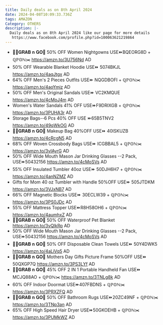 ```yaml
---
title: Daily deals as on 8th April 2024
date: 2024-04-08T10:09:33.736Z
tags: AMAZON
Category: OTHERS
description: |-
  Daily deals as on 8th April 2024 like our page for more details
   https://www.facebook.com/profile.php?id=100063621219864
---
```

* 🏃‍♀️𝐆𝐑𝐀𝐁 𝐧 𝐆𝐎🏃
  50% OFF
   Women Nightgowns
  USE⏩BQEORG8D + ℚℙ𝕆ℕ✂️ 
  https://amzn.to/3U756Nd
  AD
* 50% OFF
   Wearable Blanket Hoodie
  USE⏩ 5074BKJL 
  https://amzn.to/4aqJtgx
  AD
* 64% OFF
   Men's 2 Pieces Outfits
  USE⏩ NQGDBOFI + ℚℙ𝕆ℕ✂️ 
  https://amzn.to/4aoYmjz
  AD
* 50% OFF
   Men's Original Sandals
  USE⏩ VC2KMQUE 
  https://amzn.to/4cMoJ4m
  AD
* Women's Water Sandals
  41% OFF 
  USE⏩F9DRIXGB + ℚℙ𝕆ℕ✂️
  https://amzn.to/3PUHA3r
  AD
*  Storage Bags--6 Pcs
  40% OFF
  USE ⏩65B5TNV2 
  https://amzn.to/49qWkOG
  AD
* 🏃‍♀️𝐆𝐑𝐀𝐁 𝐧 𝐆𝐎🏃
   Makeup Bag
  40%OFF
  USE⏩ 40ISKUZB 
  https://amzn.to/4cRcgN5
  AD
* 68% OFF
   Woven Crossbody Bags
  USE⏩ ICGBBAL5 + ℚℙ𝕆ℕ✂️
  https://amzn.to/3vIAyrG
  AD
* 50% OFF
   Wide Mouth Mason Jar Drinking Glasses --2 Pack, 
  USE⏩50432156 
  https://amzn.to/4cMoSVs
  AD
* 55% OFF 
  Insulated Tumbler 40oz
  USE⏩ 50DJH6H7  + ℚℙ𝕆ℕ✂️
  https://amzn.to/4anNZMZ
  AD
* Gifts for Mom 40 oz Tumbler with Handle
  50%OFF
  USE⏩ 505JTDKM
  https://amzn.to/3VJxNB7
  AD
* 66% OFF 
  Magnetic Blocks
  USE⏩ 30ECLW39 + ℚℙ𝕆ℕ✂️
  https://amzn.to/3PS0JDc
  AD
* 55% OFF 
  Mattress Topper
   USE⏩R8H58OH6 + ℚℙ𝕆ℕ✂️
  https://amzn.to/4aumhxZ
  AD
* 🏃‍♀️𝐆𝐑𝐀𝐁 𝐧 𝐆𝐎🏃
  50% OFF 
  Waterproof Pet Blanket
  https://amzn.to/3vQlkRp
  AD
* 50% OFF
   Wide Mouth Mason Jar Drinking Glasses --2 Pack, 
  USE⏩50432156
  https://amzn.to/4cMoSVs
  AD
* 🏃‍♀️𝐆𝐑𝐀𝐁 𝐧 𝐆𝐎🏃
  50% OFF
   Disposable Clean Towels 
  USE⏩ 50Y4DWK5 
  https://amzn.to/4aLiVq5
  AD
* 🏃‍♀️𝐆𝐑𝐀𝐁 𝐧 𝐆𝐎🏃
  Mothers Day Gifts Picture Frame
  50%OFF
  USE⏩ 50QXGP7Q
  https://amzn.to/3PS3LYf
  AD
* 🏃‍♀️𝐆𝐑𝐀𝐁 𝐧 𝐆𝐎🏃
  45% OFF
   2 IN 1 Portable Handheld Fan
  USE⏩ MCJQ88AO + ℚℙ𝕆ℕ✂️
   https://amzn.to/3TNLg8k
  AD
* 60% OFF
   Indoor Doormat
   USE⏩407FBDNS + ℚℙ𝕆ℕ✂️
  https://amzn.to/3PRXZFQ
  AD 
* 🏃‍♀️𝐆𝐑𝐀𝐁 𝐧 𝐆𝐎🏃
  50% OFF 
  Bathroom Rugs
  USE⏩20ZC49NF + ℚℙ𝕆ℕ✂️
  https://amzn.to/3TNp3an
  AD
* 65% OFF
   High Speed Hair Dryer
  USE⏩50GKOEHB + ℚℙ𝕆ℕ✂️
  https://amzn.to/3PUMkWZ
  AD